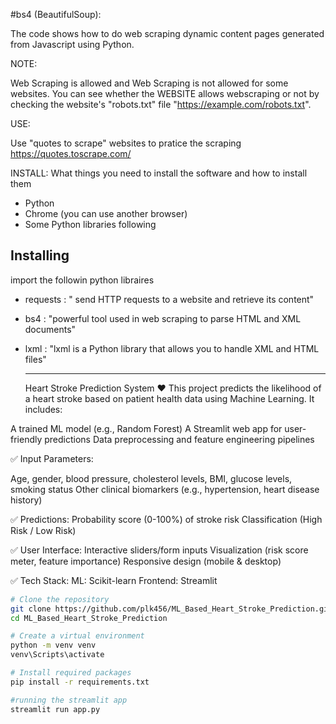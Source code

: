 #bs4 (BeautifulSoup):

The code shows how to do web scraping dynamic content pages generated from Javascript using Python.

NOTE: 

Web Scraping is allowed and Web Scraping is not allowed for some websites.
You can see whether the WEBSITE allows webscraping or not by checking the website's "robots.txt" file   "https://example.com/robots.txt".

USE:

Use "quotes to scrape" websites to pratice the scraping https://quotes.toscrape.com/ 

INSTALL:
What things you need to install the software and how to install them

* Python 
* Chrome (you can use another browser)
* Some Python libraries following


## Installing
import the followin python libraires

* requests   : " send HTTP requests to a website and retrieve its content"
* bs4        : "powerful tool used in web scraping to parse HTML and XML documents"
* lxml       : "lxml is a Python library that allows you to handle XML and HTML files"

  -------------------------------------------------------------------------------------------------------------------
  Heart Stroke Prediction System ❤️
This project predicts the likelihood of a heart stroke based on patient health data using Machine Learning. It includes:

A trained ML model (e.g., Random Forest)
A Streamlit web app for user-friendly predictions
Data preprocessing and feature engineering pipelines

✅ Input Parameters:

Age, gender, blood pressure, cholesterol levels, BMI, glucose levels, smoking status
Other clinical biomarkers (e.g., hypertension, heart disease history)

✅ Predictions:
Probability score (0-100%) of stroke risk
Classification (High Risk / Low Risk)

✅ User Interface:
Interactive sliders/form inputs
Visualization (risk score meter, feature importance)
Responsive design (mobile & desktop)

✅ Tech Stack:
ML: Scikit-learn 
Frontend: Streamlit

```bash
# Clone the repository
git clone https://github.com/plk456/ML_Based_Heart_Stroke_Prediction.git
cd ML_Based_Heart_Stroke_Prediction

# Create a virtual environment
python -m venv venv
venv\Scripts\activate

# Install required packages
pip install -r requirements.txt

#running the streamlit app
streamlit run app.py






